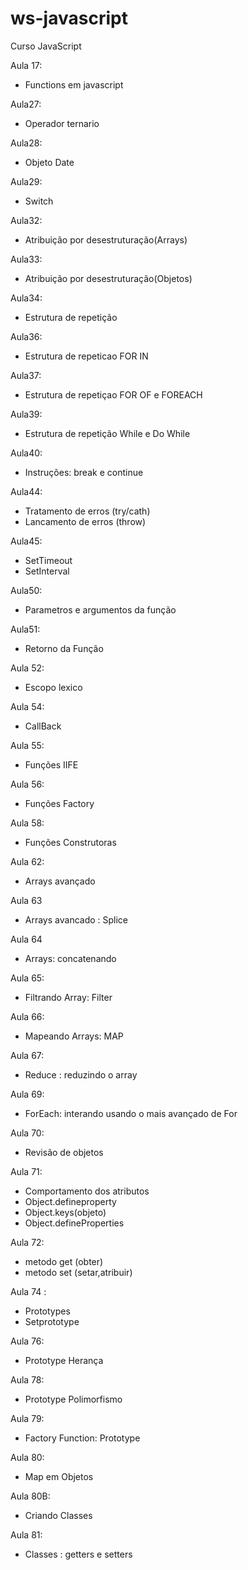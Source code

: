 # ws-javascript
Curso JavaScript


Aula 17:
- Functions em javascript

Aula27: 
- Operador ternario

Aula28:
- Objeto Date
  
Aula29:
- Switch

Aula32:
- Atribuição por desestruturação(Arrays)

Aula33:
- Atribuição por desestruturação(Objetos)

Aula34:
- Estrutura de repetição

Aula36:
- Estrutura de repeticao FOR IN

Aula37:
- Estrutura de repetiçao FOR OF e FOREACH

Aula39:
- Estrutura de repetição While e Do While

Aula40:
- Instruções: break e continue

Aula44:
- Tratamento de erros (try/cath)
- Lancamento de erros (throw)


Aula45: 
- SetTimeout
- SetInterval

Aula50:
- Parametros  e argumentos da função

Aula51:
- Retorno da Função

Aula 52:
 - Escopo lexico

Aula 54:
 - CallBack

Aula 55:
 - Funções IIFE

Aula 56:
 - Funções Factory

Aula 58:
 - Funções Construtoras

Aula 62:
 - Arrays avançado

Aula 63
 - Arrays avancado : Splice

Aula 64
 - Arrays: concatenando

Aula 65:
 - Filtrando Array: Filter

Aula 66:
 - Mapeando Arrays: MAP

Aula 67:
 - Reduce : reduzindo o array

Aula 69:
 - ForEach: interando usando o mais avançado de For

Aula 70:
 - Revisão de objetos

Aula 71:
 - Comportamento dos atributos
 - Object.defineproperty
 - Object.keys(objeto)
 - Object.defineProperties

Aula 72:
 - metodo get (obter)
 - metodo set (setar,atribuir)

Aula 74 : 
 - Prototypes
 - Setprototype

Aula 76:
 - Prototype Herança

Aula 78:
 - Prototype Polimorfismo

Aula 79:
 - Factory Function: Prototype

Aula 80:
 - Map em Objetos

Aula 80B:
 -  Criando Classes

Aula 81:
 - Classes : getters e setters
